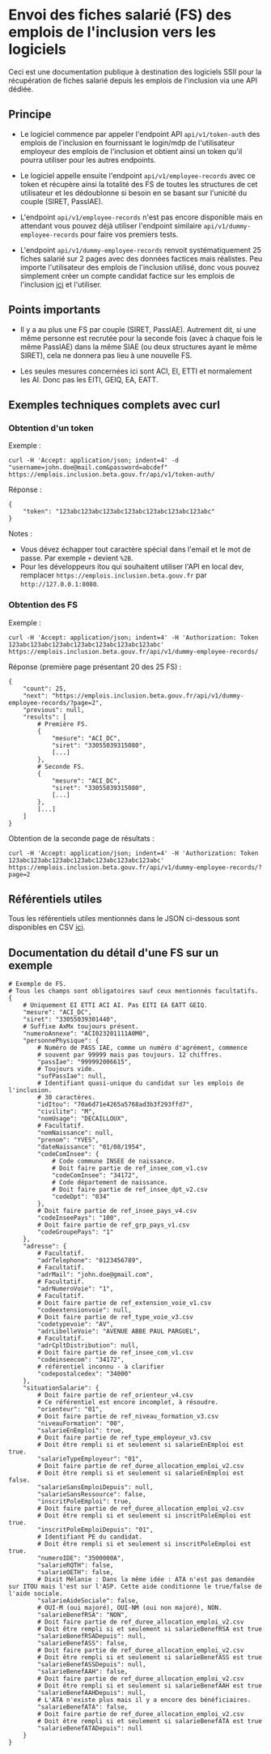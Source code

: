 # Envoi des fiches salarié (FS) des emplois de l'inclusion vers les logiciels

Ceci est une documentation publique à destination des logiciels SSII pour la récupération de fiches salarié depuis les emplois de l'inclusion via une API dédiée.

## Principe

- Le logiciel commence par appeler l'endpoint API `api/v1/token-auth` des emplois de l'inclusion en fournissant le login/mdp de l'utilisateur employeur des emplois de l'inclusion et obtient ainsi un token qu'il pourra utiliser pour les autres endpoints.

- Le logiciel appelle ensuite l'endpoint `api/v1/employee-records` avec ce token et récupère ainsi la totalité des FS de toutes les structures de cet utilisateur et les dédoublonne si besoin en se basant sur l'unicité du couple (SIRET, PassIAE).

- L'endpoint `api/v1/employee-records` n'est pas encore disponible mais en attendant vous pouvez déjà utiliser l'endpoint similaire `api/v1/dummy-employee-records` pour faire vos premiers tests.

- L'endpoint `api/v1/dummy-employee-records` renvoit systématiquement 25 fiches salarié sur 2 pages avec des données factices mais réalistes. Peu importe l'utilisateur des emplois de l'inclusion utilisé, donc vous pouvez simplement créer un compte candidat factice sur les emplois de l'inclusion [ici](https://emplois.inclusion.beta.gouv.fr/signup/job_seeker) et l'utiliser.

## Points importants

- Il y a au plus une FS par couple (SIRET, PassIAE). Autrement dit, si une même personne est recrutée pour la seconde fois (avec à chaque fois le même PassIAE) dans la même SIAE (ou deux structures ayant le même SIRET), cela ne donnera pas lieu à une nouvelle FS.

- Les seules mesures concernées ici sont ACI, EI, ETTI et normalement les AI. Donc pas les EITI, GEIQ, EA, EATT.

## Exemples techniques complets avec curl

### Obtention d'un token

Exemple :

```
curl -H 'Accept: application/json; indent=4' -d "username=john.doe@mail.com&password=abcdef" https://emplois.inclusion.beta.gouv.fr/api/v1/token-auth/
```

Réponse :

```
{
    "token": "123abc123abc123abc123abc123abc123abc123abc"
}
```

Notes :

- Vous dévez échapper tout caractère spécial dans l'email et le mot de passe. Par exemple `+` devient `%2B`.
- Pour les développeurs itou qui souhaitent utiliser l'API en local dev, remplacer `https://emplois.inclusion.beta.gouv.fr` par `http://127.0.0.1:8080`.


### Obtention des FS

Exemple :

```
curl -H 'Accept: application/json; indent=4' -H 'Authorization: Token 123abc123abc123abc123abc123abc123abc123abc' https://emplois.inclusion.beta.gouv.fr/api/v1/dummy-employee-records/
```

Réponse (première page présentant 20 des 25 FS) :

```
{
    "count": 25,
    "next": "https://emplois.inclusion.beta.gouv.fr/api/v1/dummy-employee-records/?page=2",
    "previous": null,
    "results": [
        # Première FS.
        {
            "mesure": "ACI_DC",
            "siret": "33055039315080",
            [...]
        },
        # Seconde FS.
        {
            "mesure": "ACI_DC",
            "siret": "33055039315080",
            [...]
        },
        [...]
    ]
}
```

Obtention de la seconde page de résultats :

```
curl -H 'Accept: application/json; indent=4' -H 'Authorization: Token 123abc123abc123abc123abc123abc123abc123abc' https://emplois.inclusion.beta.gouv.fr/api/v1/dummy-employee-records/?page=2
```

## Référentiels utiles

Tous les référentiels utiles mentionnés dans le JSON ci-dessous sont disponibles en CSV [ici](https://github.com/betagouv/itou/tree/vgrange/fiche_salarie/itou/fiche_salarie/management/commands/data).

## Documentation du détail d'une FS sur un exemple

```
# Exemple de FS.
# Tous les champs sont obligatoires sauf ceux mentionnés facultatifs.
{
    # Uniquement EI ETTI ACI AI. Pas EITI EA EATT GEIQ.
    "mesure": "ACI_DC",
    "siret": "33055039301440",
    # Suffixe AxMx toujours présent.
    "numeroAnnexe": "ACI023201111A0M0",
    "personnePhysique": {
        # Numéro de PASS IAE, comme un numéro d'agrément, commence
        # souvent par 99999 mais pas toujours. 12 chiffres.
        "passIae": "999992006615",
        # Toujours vide.
        "sufPassIae": null,
        # Identifiant quasi-unique du candidat sur les emplois de l'inclusion.
        # 30 caractères.
        "idItou": "70a6d71e4265a5768ad3b3f293ffd7",
        "civilite": "M",
        "nomUsage": "DECAILLOUX",
        # Facultatif.
        "nomNaissance": null,
        "prenom": "YVES",
        "dateNaissance": "01/08/1954",
        "codeComInsee": {
            # Code commune INSEE de naissance.
            # Doit faire partie de ref_insee_com_v1.csv
            "codeComInsee": "34172",
            # Code département de naissance.
            # Doit faire partie de ref_insee_dpt_v2.csv
            "codeDpt": "034"
        },
        # Doit faire partie de ref_insee_pays_v4.csv
        "codeInseePays": "100",
        # Doit faire partie de ref_grp_pays_v1.csv
        "codeGroupePays": "1"
    },
    "adresse": {
        # Facultatif.
        "adrTelephone": "0123456789",
        # Facultatif.
        "adrMail": "john.doe@gmail.com",
        # Facultatif.
        "adrNumeroVoie": "1",
        # Facultatif.
        # Doit faire partie de ref_extension_voie_v1.csv
        "codeextensionvoie": null,
        # Doit faire partie de ref_type_voie_v3.csv
        "codetypevoie": "AV",
        "adrLibelleVoie": "AVENUE ABBE PAUL PARGUEL",
        # Facultatif.
        "adrCpltDistribution": null,
        # Doit faire partie de ref_insee_com_v1.csv
        "codeinseecom": "34172",
        # référentiel inconnu - à clarifier
        "codepostalcedex": "34000"
    },
    "situationSalarie": {
        # Doit faire partie de ref_orienteur_v4.csv
        # Ce référentiel est encore incomplet, à résoudre.
        "orienteur": "01",
        # Doit faire partie de ref_niveau_formation_v3.csv
        "niveauFormation": "00",
        "salarieEnEmploi": true,
        # Doit faire partie de ref_type_employeur_v3.csv
        # Doit être rempli si et seulement si salarieEnEmploi est true.
        "salarieTypeEmployeur": "01",
        # Doit faire partie de ref_duree_allocation_emploi_v2.csv
        # Doit être rempli si et seulement si salarieEnEmploi est false.
        "salarieSansEmploiDepuis": null,
        "salarieSansRessource": false,
        "inscritPoleEmploi": true,
        # Doit faire partie de ref_duree_allocation_emploi_v2.csv
        # Doit être rempli si et seulement si inscritPoleEmploi est true.
        "inscritPoleEmploiDepuis": "01",
        # Identifiant PE du candidat.
        # Doit être rempli si et seulement si inscritPoleEmploi est true.
        "numeroIDE": "3500000A",
        "salarieRQTH": false,
        "salarieOETH": false,
        # Dixit Mélanie : Dans la même idée : ATA n'est pas demandée sur ITOU mais l'est sur l'ASP. Cette aide conditionne le true/false de l'aide sociale.
        "salarieAideSociale": false,
        # OUI-M (oui majoré), OUI-NM (oui non majoré), NON.
        "salarieBenefRSA": "NON",
        # Doit faire partie de ref_duree_allocation_emploi_v2.csv
        # Doit être rempli si et seulement si salarieBenefRSA est true
        "salarieBenefRSADepuis": null,
        "salarieBenefASS": false,
        # Doit faire partie de ref_duree_allocation_emploi_v2.csv
        # Doit être rempli si et seulement si salarieBenefASS est true
        "salarieBenefASSDepuis": null,
        "salarieBenefAAH": false,
        # Doit faire partie de ref_duree_allocation_emploi_v2.csv
        # Doit être rempli si et seulement si salarieBenefAAH est true
        "salarieBenefAAHDepuis": null,
        # L'ATA n'existe plus mais il y a encore des bénéficiaires.
        "salarieBenefATA": false,
        # Doit faire partie de ref_duree_allocation_emploi_v2.csv
        # Doit être rempli si et seulement si salarieBenefATA est true
        "salarieBenefATADepuis": null
    }
}
```



